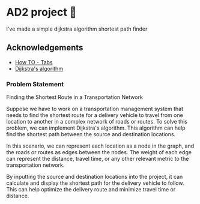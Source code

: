 # AD2 project 🤩
I've made a simple dijkstra algorithm shortest path finder 

## Acknowledgements

 - [How TO - Tabs](https://www.w3schools.com/howto/howto_js_tabs.asp)
 - [Dijkstra's algorithm](https://en.wikipedia.org/wiki/Dijkstra%27s_algorithm)

### Problem Statement
Finding the Shortest Route in a Transportation Network

Suppose we have to work on a transportation management system that needs to find the shortest route for a delivery vehicle to travel from one location to another in a complex network of roads or routes. To solve this problem, we can implement Dijkstra's algorithm. This algorithm can help find the shortest path between the source and destination locations.

In this scenario, we can represent each location as a node in the graph, and the roads or routes as edges between the nodes. The weight of each edge can represent the distance, travel time, or any other relevant metric to the transportation network.

By inputting the source and destination locations into the project, it can calculate and display the shortest path for the delivery vehicle to follow. This can help optimize the delivery route and minimize travel time or distance.

